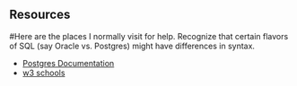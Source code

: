 Resources
---------

#Here are the places I normally visit for help.  Recognize that certain flavors of SQL (say Oracle vs. Postgres) might have differences in syntax.

- [Postgres Documentation](http://www.postgresql.org/docs/)
- [w3 schools](http://www.w3schools.com/sql/)
